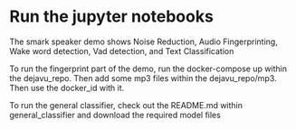 # Run the jupyter notebooks

The smark speaker demo shows Noise Reduction, Audio Fingerprinting, Wake word detection, Vad detection, and Text Classification

To run the fingerprint part of the demo, run the docker-compose up within the dejavu_repo. Then add some mp3 files within the dejavu_repo/mp3. Then use the docker_id with it. 

To run the general classifier, check out the README.md within general_classifier and download the required model files
